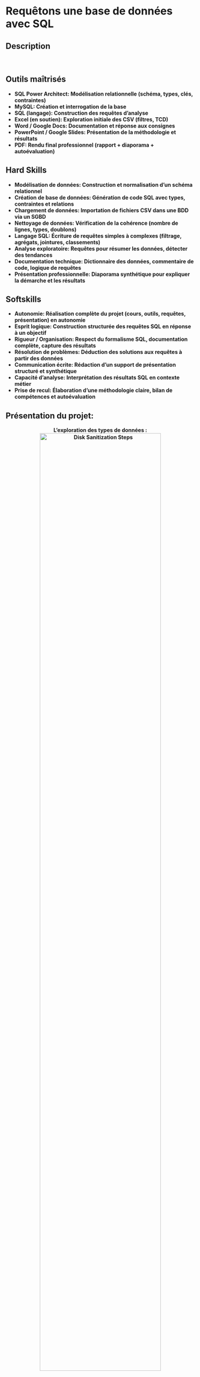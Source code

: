 # Requêtons une base de données avec SQL
<h2>Description</h2>


<br />


<h2> Outils maîtrisés </h2>

- <b>SQL Power Architect: Modélisation relationnelle (schéma, types, clés, contraintes)
- <b>MySQL: Création et interrogation de la base
- <b>SQL (langage): Construction des requêtes d’analyse
- <b>Excel (en soutien): Exploration initiale des CSV (filtres, TCD)
- <b>Word / Google Docs: Documentation et réponse aux consignes
- <b>PowerPoint / Google Slides: Présentation de la méthodologie et résultats
- <b>PDF: Rendu final professionnel (rapport + diaporama + autoévaluation)

<h2> Hard Skills </h2>

- <b>Modélisation de données: Construction et normalisation d’un schéma relationnel
- <b>Création de base de données: Génération de code SQL avec types, contraintes et relations
- <b>Chargement de données: Importation de fichiers CSV dans une BDD via un SGBD
- <b>Nettoyage de données: Vérification de la cohérence (nombre de lignes, types, doublons)
- <b>Langage SQL: Écriture de requêtes simples à complexes (filtrage, agrégats, jointures, classements)
- <b>Analyse exploratoire: Requêtes pour résumer les données, détecter des tendances
- <b>Documentation technique: Dictionnaire des données, commentaire de code, logique de requêtes
- <b>Présentation professionnelle: Diaporama synthétique pour expliquer la démarche et les résultats

<h2> Softskills </h2>

- <b>Autonomie: Réalisation complète du projet (cours, outils, requêtes, présentation) en autonomie
- <b>Esprit logique: Construction structurée des requêtes SQL en réponse à un objectif
- <b>Rigueur / Organisation: Respect du formalisme SQL, documentation complète, capture des résultats
- <b>Résolution de problèmes: Déduction des solutions aux requêtes à partir des données
- <b>Communication écrite: Rédaction d’un support de présentation structuré et synthétique
- <b>Capacité d’analyse: Interprétation des résultats SQL en contexte métier
- <b>Prise de recul: Élaboration d’une méthodologie claire, bilan de compétences et autoévaluation

<h2>Présentation du projet:</h2>

<p align="center">
L’exploration des types de données : <br/>
<img src="https://imgur.com/aLC2deR.png" height=80% width="80%" alt="Disk Sanitization Steps"/>
<br />
<br />


<p align="center">

<img src="https://imgur.com/CXw0MyV.png" height=80% width="80%" alt="Disk Sanitization Steps"/>
<br />
<br />


<p align="center">

<img src="https://imgur.com/HU5S6YY.png" height=80% width="80%" alt="Disk Sanitization Steps"/>
<br />
<br />


<p align="center">

<img src="https://imgur.com/11GPXro.png" height=80% width="80%" alt="Disk Sanitization Steps"/>
<br />
<br />

<p align="center">

<img src="https://imgur.com/yzduFCZ.png" height=80% width="80%" alt="Disk Sanitization Steps"/>
<br />
<br />
<p align="center">
<img src="https://imgur.com/eLTEq6w.png" height=80% width="80%" alt="Disk Sanitization Steps"/>
<br />
<br />
<p align="center">
<img src="https://imgur.com/BPfGpjZ.png" height=80% width="80%" alt="Disk Sanitization Steps"/>
<br />
<br />
<p align="center">
<img src="https://imgur.com/O8E0V4p.png" height=80% width="80%" alt="Disk Sanitization Steps"/>
<br />
<br />
<p align="center">
<img src="https://imgur.com/QVL6ovH.png" height=80% width="80%" alt="Disk Sanitization Steps"/>
<br />
<br />
<p align="center">
<img src="https://imgur.com/PN7JSDq.png" height=80% width="80%" alt="Disk Sanitization Steps"/>
<br />
<br />




<img width="105" height="32766" alt="image" src="https://github.com/user-attachments/assets/fae73224-e579-4d12-ba90-7d6fd9f519dd" />
